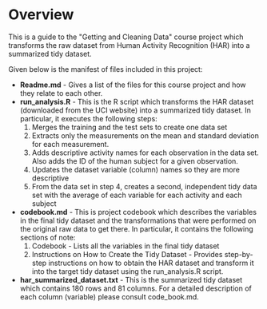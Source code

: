 # Overview
This is a guide to the "Getting and Cleaning Data" course project which transforms the raw dataset from Human Activity Recognition (HAR) into a summarized tidy dataset. 

Given below is the manifest of files included in this project:
+ **Readme.md** - Gives a list of the files for this course project and how they relate to each other.
+ **run_analysis.R** - This is the R script which transforms the HAR dataset (downloaded from the UCI website) into a summarized tidy dataset.  In particular, it executes the following steps:
	1. Merges the training and the test sets to create one data set
	2. Extracts only the measurements on the mean and standard deviation for each measurement. 
	3. Adds descriptive activity names for each observation in the data set.  Also adds the ID of the human subject for a given observation.
	4. Updates the dataset variable (column) names so they are more descriptive 
	5. From the data set in step 4, creates a second, independent tidy data set with the average of each variable for each activity and each subject
+ **codebook.md** - This is project codebook which describes the variables in the final tidy dataset and the transformations that were performed on the original raw data to get there.  In particular, it contains the following sections of note:
	1. Codebook - Lists all the variables in the final tidy dataset
	2. Instructions on How to Create the Tidy Dataset - Provides step-by-step instructions on how to obtain the HAR dataset and transform it into the target tidy dataset using the run_analysis.R script.
+ **har_summarized_dataset.txt** - This is the summarized tidy dataset which contains 180 rows and 81 columns.  For a detailed description of each column (variable) please consult code_book.md.
